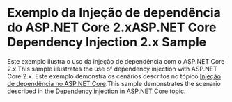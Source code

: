 # <a name="aspnet-core-dependency-injection-2x-sample"></a><span data-ttu-id="558fc-101">Exemplo da Injeção de dependência do ASP.NET Core 2.x</span><span class="sxs-lookup"><span data-stu-id="558fc-101">ASP.NET Core Dependency Injection 2.x Sample</span></span>

<span data-ttu-id="558fc-102">Este exemplo ilustra o uso da injeção de dependência com o ASP.NET Core 2.x.</span><span class="sxs-lookup"><span data-stu-id="558fc-102">This sample illustrates the use of dependency injection with ASP.NET Core 2.x.</span></span> <span data-ttu-id="558fc-103">Este exemplo demonstra os cenários descritos no tópico [Injeção de dependência no ASP.NET Core](https://docs.microsoft.com/aspnet/core/fundamentals/dependency-injection).</span><span class="sxs-lookup"><span data-stu-id="558fc-103">This sample demonstrates the scenario described in the [Dependency injection in ASP.NET Core](https://docs.microsoft.com/aspnet/core/fundamentals/dependency-injection) topic.</span></span>
